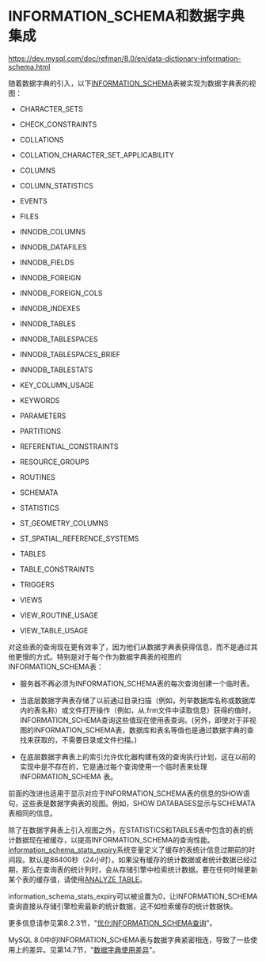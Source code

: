 # INFORMATION_SCHEMA和数据字典集成

<https://dev.mysql.com/doc/refman/8.0/en/data-dictionary-information-schema.html>

随着数据字典的引入，以下[INFORMATION_SCHEMA](https://dev.mysql.com/doc/refman/8.0/en/information-schema.html)表被实现为数据字典表的视图：

- CHARACTER_SETS

- CHECK_CONSTRAINTS

- COLLATIONS

- COLLATION_CHARACTER_SET_APPLICABILITY

- COLUMNS

- COLUMN_STATISTICS

- EVENTS

- FILES

- INNODB_COLUMNS

- INNODB_DATAFILES

- INNODB_FIELDS

- INNODB_FOREIGN

- INNODB_FOREIGN_COLS

- INNODB_INDEXES

- INNODB_TABLES

- INNODB_TABLESPACES

- INNODB_TABLESPACES_BRIEF

- INNODB_TABLESTATS

- KEY_COLUMN_USAGE

- KEYWORDS

- PARAMETERS

- PARTITIONS

- REFERENTIAL_CONSTRAINTS

- RESOURCE_GROUPS

- ROUTINES

- SCHEMATA

- STATISTICS

- ST_GEOMETRY_COLUMNS

- ST_SPATIAL_REFERENCE_SYSTEMS

- TABLES

- TABLE_CONSTRAINTS

- TRIGGERS

- VIEWS

- VIEW_ROUTINE_USAGE

- VIEW_TABLE_USAGE

对这些表的查询现在更有效率了，因为他们从数据字典表获得信息，而不是通过其他更慢的方式。特别是对于每个作为数据字典表的视图的INFORMATION_SCHEMA表：

- 服务器不再必须为INFORMATION_SCHEMA表的每次查询创建一个临时表。

- 当底层数据字典表存储了以前通过目录扫描（例如，列举数据库名称或数据库内的表名称）或文件打开操作（例如，从.frm文件中读取信息）获得的值时，INFORMATION_SCHEMA查询这些值现在使用表查询。(另外，即使对于非视图的INFORMATION_SCHEMA表，数据库和表名等值也是通过数据字典的查找来获取的，不需要目录或文件扫描。)

- 在底层数据字典表上的索引允许优化器构建有效的查询执行计划，这在以前的实现中是不存在的，它是通过每个查询使用一个临时表来处理 INFORMATION_SCHEMA 表。

前面的改进也适用于显示对应于INFORMATION_SCHEMA表的信息的SHOW语句，这些表是数据字典表的视图。例如，SHOW DATABASES显示与SCHEMATA表相同的信息。

除了在数据字典表上引入视图之外，在STATISTICS和TABLES表中包含的表的统计数据现在被缓存，以提高INFORMATION_SCHEMA的查询性能。[information_schema_stats_expiry](https://dev.mysql.com/doc/refman/8.0/en/server-system-variables.html#sysvar_information_schema_stats_expiry)系统变量定义了缓存的表统计信息过期前的时间段。默认是86400秒（24小时）。如果没有缓存的统计数据或者统计数据已经过期，那么在查询表的统计列时，会从存储引擎中检索统计数据。要在任何时候更新某个表的缓存值，请使用[ANALYZE TABLE](https://dev.mysql.com/doc/refman/8.0/en/analyze-table.html)。

information_schema_stats_expiry可以被设置为0，让INFORMATION_SCHEMA查询直接从存储引擎检索最新的统计数据，这不如检索缓存的统计数据快。

更多信息请参见第8.2.3节，"[优化INFORMATION_SCHEMA查询](https://dev.mysql.com/doc/refman/8.0/en/information-schema-optimization.html)"。

MySQL 8.0中的INFORMATION_SCHEMA表与数据字典紧密相连，导致了一些使用上的差异。见第14.7节，"[数据字典使用差异](https://dev.mysql.com/doc/refman/8.0/en/data-dictionary-usage-differences.html)"。
